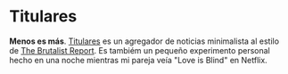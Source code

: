 # Titulares

**Menos es más**. [Titulares](https://titulares.netlify.app) es un agregador de noticias minimalista al estilo de [The Brutalist Report](https://brutalist.report/). Es tambiém un pequeño experimento personal hecho en una noche mientras mi pareja veía "Love is Blind" en Netflix.
